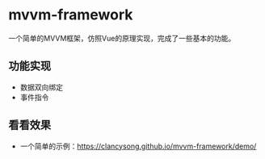 # mvvm-framework

一个简单的MVVM框架，仿照Vue的原理实现，完成了一些基本的功能。

## 功能实现

- 数据双向绑定
- 事件指令

## 看看效果

- 一个简单的示例：https://clancysong.github.io/mvvm-framework/demo/
